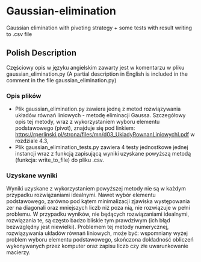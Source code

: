 # Gaussian-elimination
Gaussian elimination with pivoting strategy + some tests with result writing to .csv file 

## Polish Description
Częściowy opis w języku angielskim zawarty jest w komentarzu w pliku gaussian_elimination.py 
(A partial description in English is included in the comment in the file gaussian_elimination.py)

### Opis plików
- Plik gaussian_elimination.py zawiera jedną z metod rozwiązywania układów równań liniowych - metodę eliminacji Gaussa. Szczegółowy opis tej metody, wraz z wykorzystaniem wyboru elementu podstawowego (pivot), znajduje się pod linkiem: https://rperlinski.pl/strona/files/mn/d03_UkladyRownanLiniowychI.pdf w rozdziale 4.3,
- Plik gaussian_elimination_tests.py zawiera 4 testy jednostkowe jednej instancji wraz z funkcją zapisującą wyniki uzyskane powyższą metodą (funkcja: write_to_file) do pliku .csv. 
### Uzyskane wyniki

Wyniki uzyskane z wykorzystaniem powyższej metody nie są w każdym przypadku rozwiązaniami idealnymi. Nawet wybór elementu podstawowego, zarówno pod kątem minimalizacji zjawiska występowania zer na diagonali oraz mniejszych liczb niż poza nią, nie rozwiązuje w pełni problemu. W przypadku wyników, nie będących rozwiązaniami idealnymi, rozwiązania te, są często badzo bliskie tym prawdziwym (ich błąd bezwzględny jest niewielki). Problemem tej metody numerycznej, rozwiązywania układów równań liniowych, może być: wspomniany wyżej problem wyboru elementu podstawowego, skończona dokładność obliczeń wykonywanych przez komputer oraz zapisu liczb czy złe uwarunkowanie macierzy.




